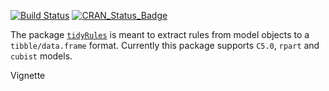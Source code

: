 [![Build Status](https://travis-ci.org/talegari/tidyrules.svg?branch=master)](https://travis-ci.org/talegari/tidyrules)
[![CRAN_Status_Badge](https://www.r-pkg.org/badges/version/tidyrules)](https://cran.r-project.org/package=tidyrules)

The package [`tidyRules`](https://cran.r-project.org/package=tidyrules) is meant to extract rules from model objects to a `tibble/data.frame` format. Currently this package supports `C5.0`, `rpart` and `cubist` models.

Vignette
